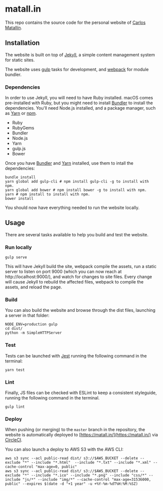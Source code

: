 # matall.in

This repo contains the source code for the personal website of [Carlos Matallín](https://matall.in/).


## Installation

The website is built on top of [Jekyll](http://jekyllrb.com/), a simple content management system for static sites.

The website uses [gulp](https://gulpjs.com/) tasks for development, and [webpack](https://webpack.js.org/) for module bundler.


### Dependencies

In order to use Jekyll, you will need to have Ruby installed. macOS comes pre-installed with Ruby, but you might need to install [Bundler](http://bundler.io/) to install the dependencies. You'll need Node.js installed, and a package manager, such as [Yarn](https://yarnpkg.com/en/) or [npm](https://www.npmjs.com/).

- Ruby
- RubyGems
- Bundler
- Node.js
- Yarn
- gulp.js
- Bower

Once you have [Bundler](http://bundler.io/) and [Yarn](https://yarnpkg.com/en/) installed, use them to intall the dependencies:

```
bundle install
yarn global add gulp-cli # npm install gulp-cli -g to install with npm.
yarn global add bower # npm install bower -g to install with npm.
yarn # npm install to install with npm.
bower install
```

You should now have everything needed to run the website locally.


## Usage

There are several tasks available to help you build and test the website.


### Run locally

```
gulp serve
```

This will have Jekyll build the site, webpack compile the assets, run a static server to listen on port 9000 (which you can now reach at http://localhost:9000/), and watch for changes to site files. Every change will cause Jekyll to rebuild the affected files, webpack to compile the assets, and reload the page.


### Build

You can also build the website and browse through the dist files, launching a server in that folder:

```
NODE_ENV=production gulp
cd dist/
python -m SimpleHTTPServer
```


### Test

Tests can be launched with [Jest](https://facebook.github.io/jest/) running the following command in the terminal:

```
yarn test
```


### Lint

Finally, JS files can be checked with ESLint to keep a consistent styleguide, running the following command in the terminal.

```
gulp lint
```


### Deploy

When pushing (or merging) to the `master` branch in the repository, the website is automatically deployed to [https://matall.in/](https://matall.in/) via [CircleCI](https://circleci.com/gh/matallo/workflows/matall.in).


You can also launch a deploy to AWS S3 with the AWS CLI:

```
aws s3 sync --acl public-read dist/ s3://$AWS_BUCKET --delete --exclude "*" --include "*.html"  --include "*.txt" --include "*.xml" --cache-control "max-age=0, public"
aws s3 sync --acl public-read dist/ s3://$AWS_BUCKET --delete --exclude "*" --include "*.ico" --include "*.png" --include "css/*" --include "js/*" --include "img/*" --cache-control "max-age=31536000, public" --expires $(date -d "+1 year" -u +%Y-%m-%dT%H:%M:%SZ)
```
